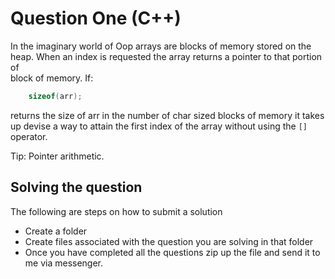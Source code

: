 # Question One (C++)

In the imaginary world of Oop arrays are blocks of memory stored on the heap. When an index is requested the array returns a pointer to that portion of <br>
block of memory. If:
```cpp
    sizeof(arr);
```
returns the size of arr in the number of char sized blocks of memory it takes up devise a way to attain the first index of the array without using the `[]` <br> operator.

Tip: Pointer arithmetic.

## Solving the question

The following are steps on how to submit a solution
 - Create a folder
 - Create files associated with the question you are solving in that folder
 - Once you have completed all the questions zip up the file and send it to me via messenger. 